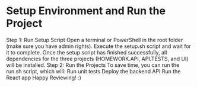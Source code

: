 Setup Environment and Run the Project
=====================================

Step 1: Run Setup Script
Open a terminal or PowerShell in the root folder (make sure you have admin rights).
Execute the setup.sh script and wait for it to complete.
Once the setup script has finished successfully, all dependencies for the three projects (HOMEWORK.API, API.TESTS, and UI) will be installed.
Step 2: Run the Projects
To save time, you can run the run.sh script, which will:
Run unit tests
Deploy the backend API
Run the React app
Happy Reviewing! :)